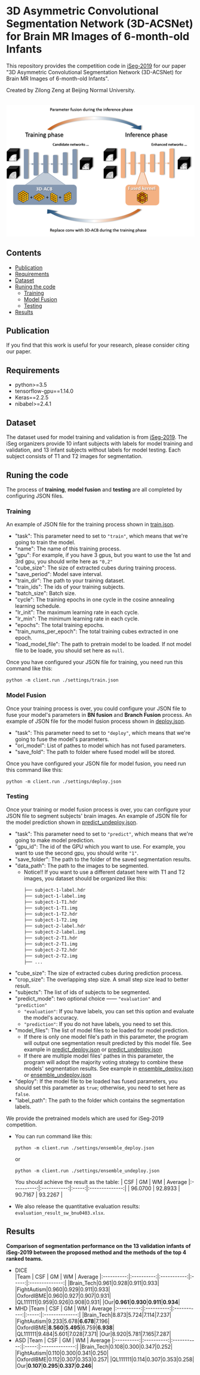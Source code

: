 # 3D Asymmetric Convolutional Segmentation Network (3D-ACSNet) for Brain MR Images of 6-month-old Infants

This repository provides the competition code in [iSeg-2019](http://iseg2019.web.unc.edu/) for our paper "3D Asymmetric Convolutional Segmentation Network (3D-ACSNet) for Brain MR Images of 6-month-old Infants".

Created by Zilong Zeng at Beijing Normal University.

<br>
<img src="https://github.com/RicardoZiTseng/3D-ACSNet/blob/main/images/framework.png"/>
<br>

## Contents
  - [Publication](#publication)
  - [Requirements](#requirements)
  - [Dataset](#dataset)
  - [Runing the code](#runing-the-code)
    - [Training](#training)
    - [Model Fusion](#model-fusion)
    - [Testing](#testing)
  - [Results](#results)

## Publication
If you find that this work is useful for your research, please consider citing our paper.

## Requirements
- python>=3.5
- tensorflow-gpu==1.14.0
- Keras==2.2.5
- nibabel>=2.4.1

## Dataset
The dataset used for model training and validation is from [iSeg-2019](http://iseg2019.web.unc.edu/). The iSeg organizers provide 10 infant subjects with labels for model training and validation, and 13 infant subjects without labels for model testing. Each subject consists of T1 and T2 images for segmentation.

## Runing the code
The process of **training**, **model fusion** and **testing** are all completed by configuring JSON files.

### Training
An example of JSON file for the training process shown in [train.json](https://github.com/RicardoZiTseng/3D-ACSNet/blob/main/settings/train.json).
  - "task": This parameter need to set to `"train"`, which means that we're going to train the model.
  - "name": The name of this training process.
  - "gpu": For example, if you have 3 gpus, but you want to use the 1st and 3rd gpu, you should write here as `"0,2"`
  - "cube_size": The size of extracted cubes during training process.
  - "save_period": Model save interval.
  - "train_dir": The path to your training dataset.
  - "train_ids": The ids of your training subjects.
  - "batch_size": Batch size.
  - "cycle": The training epochs in one cycle in the cosine annealing learning schedule.
  - "lr_init": The maximum learning rate in each cycle.
  - "lr_min": The minimum learning rate in each cycle.
  - "epochs": The total training epochs.
  - "train_nums_per_epoch": The total training cubes extracted in one epoch.
  - "load_model_file": The path to pretrain model to be loaded. If not model file to be loade, you should set here as `null`.

Once you have configured your JSON file for training, you need run this command like this:
```
python -m client.run ./settings/train.json
```

### Model Fusion

Once your training process is over, you could configure your JSON file to fuse your model's parameters in **BN fusion** and **Branch Fusion** process. An example of JSON file for the model fusion process shown in [deploy.json](https://github.com/RicardoZiTseng/3D-ACSNet/blob/main/settings/deploy.json).
  - "task": This parameter need to set to `"deploy"`, which means that we're going to fuse the model's parameters.
  - "ori_model": List of pathes to model which has not fused parameters.
  - "save_fold": The path to folder where fused model will be stored.

Once you have configured your JSON file for model fusion, you need run this command like this:
```
python -m client.run ./settings/deploy.json
```

### Testing
Once your training or model fusion process is over, you can configure your JSON file to segment subjects' brain images. An example of JSON file for the model prediction shown in [predict_undeploy.json](https://github.com/RicardoZiTseng/3D-ACSNet/blob/main/settings/predict_undeploy.json).
  - "task": This parameter need to set to `"predict"`, which means that we're going to make model prediction.
  - "gpu_id": The id of the GPU which you want to use. For example, you want to use the second gpu, you should write `"1"`.
  - "save_folder": The path to the folder of the saved segmentation results.
  - "data_path": The path to the images to be segmented.
    - Notice!! If you want to use a different dataset here with T1 and T2 images, you dataset should be organized like this:
      ```
      ├── subject-1-label.hdr
      ├── subject-1-label.img
      ├── subject-1-T1.hdr
      ├── subject-1-T1.img
      ├── subject-1-T2.hdr
      ├── subject-1-T2.img
      ├── subject-2-label.hdr
      ├── subject-2-label.img
      ├── subject-2-T1.hdr
      ├── subject-2-T1.img
      ├── subject-2-T2.hdr
      ├── subject-2-T2.img
      ├── ...
      ```
  - "cube_size": The size of extracted cubes during prediction process.
  - "crop_size": The overlapping step size. A small step size lead to better result.
  - "subjects": The list of ids of subjects to be segmented.
  - "predict_mode": two optional choice —— `"evaluation"` and `"prediction"`
    - `"evaluation"`: If you have labels, you can set this option and evaluate the model's accuracy.
    - `"prediction"`: If you do not have labels, you need to set this.
  - "model_files": The list of model files to be loaded for model prediction.
    - If there is only one model file's path in this parameter, the program will output one segmentation result predicted by this model file. See example in [predict_deploy.json](https://github.com/RicardoZiTseng/3D-ACSNet/blob/main/settings/predict_deploy.json) or [predict_undeploy.json](https://github.com/RicardoZiTseng/3D-ACSNet/blob/main/settings/predict_undeploy.json)
    - If there are multiple model files' pathes in this parameter, the program will adopt the majority voting strategy to combine these models' segmentation results. See example in [ensemble_deploy.json](https://github.com/RicardoZiTseng/3D-ACSNet/blob/main/settings/ensemble_deploy.json) or [ensemble_undeploy.json](https://github.com/RicardoZiTseng/3D-ACSNet/blob/main/settings/ensemble_undeploy.json)
  - "deploy": If the model file to be loaded has fused parameters, you should set this parameter as `true`; otherwise, you need to set here as `false`.
  - "label_path": The path to the folder which contains the segmentation labels.

  We provide the pretrained models which are used for iSeg-2019 competition.
  - You can run command like this:
      ```
      python -m client.run ./settings/ensemble_deploy.json
      ```
      or
      ```
      python -m client.run ./settings/ensemble_undeploy.json
      ```
      You should achieve the result as the table:
      |  CSF       | GM          | WM    | Average 
      |:----------:|:-----------:|:-----:|:--------------:|
      | 96.0700 | 92.8933 | 90.7167 | 93.2267 |

  - We also release the quantitative evaluation results: `evaluation_result_sw_bnu0403.xlsx`.

## Results
**Comparison of segmentation performance on the 13 validation infants of iSeg-2019 between the proposed method and the methods of the top 4 ranked teams.**
- DICE    
  |Team   |  CSF       | GM          | WM    | Average 
  |:----------:|:----------:|:-----------:|:-----:|:--------------:|
  |Brain_Tech|0.961|0.928|0.911|0.933|
  |FightAutism|0.960|0.929|0.911|0.933|
  |OxfordIBME|0.960|0.927|0.907|0.931|
  |QL111111|0.959|0.926|0.908|0.931|
  |Our|**0.961**|**0.930**|**0.911**|**0.934**|
- MHD
  |Team   |  CSF       | GM          | WM    | Average 
  |:----------:|:----------:|:-----------:|:-----:|:--------------:|
  |Brain_Tech|8.873|5.724|7.114|7.237|
  |FightAutism|9.233|5.678|**6.678**|7.196|
  |OxfordIBME|**8.560**|**5.495**|6.759|**6.938**|
  |QL111111|9.484|5.601|7.028|7.371|
  |Our|8.920|5.781|7.165|7.287|
- ASD
  |Team   |  CSF       | GM          | WM    | Average 
  |:----------:|:----------:|:-----------:|:-----:|:--------------:|
  |Brain_Tech|0.108|0.300|0.347|0.252|
  |FightAutism|0.110|0.300|0.341|0.250|
  |OxfordIBME|0.112|0.307|0.353|0.257|
  |QL111111|0.114|0.307|0.353|0.258|
  |Our|**0.107**|**0.295**|**0.337**|**0.246**|

